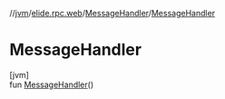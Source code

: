 //[jvm](../../../index.md)/[elide.rpc.web](../index.md)/[MessageHandler](index.md)/[MessageHandler](-message-handler.md)

# MessageHandler

[jvm]\
fun [MessageHandler](-message-handler.md)()
